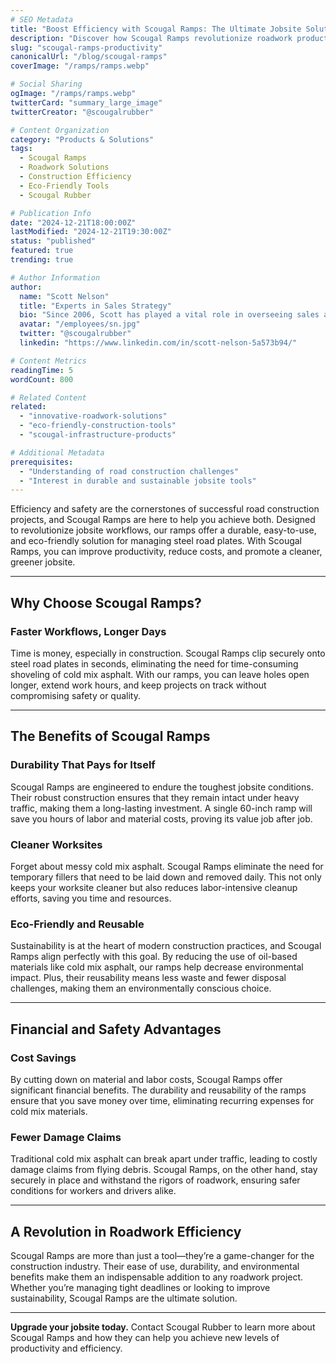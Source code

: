 ```yaml
---
# SEO Metadata
title: "Boost Efficiency with Scougal Ramps: The Ultimate Jobsite Solution"
description: "Discover how Scougal Ramps revolutionize roadwork productivity by providing a durable, reusable, and eco-friendly solution for managing steel road plates."
slug: "scougal-ramps-productivity"
canonicalUrl: "/blog/scougal-ramps"
coverImage: "/ramps/ramps.webp"

# Social Sharing
ogImage: "/ramps/ramps.webp"
twitterCard: "summary_large_image"
twitterCreator: "@scougalrubber"

# Content Organization
category: "Products & Solutions"
tags:
  - Scougal Ramps
  - Roadwork Solutions
  - Construction Efficiency
  - Eco-Friendly Tools
  - Scougal Rubber

# Publication Info
date: "2024-12-21T18:00:00Z"
lastModified: "2024-12-21T19:30:00Z"
status: "published"
featured: true
trending: true

# Author Information
author:
  name: "Scott Nelson"
  title: "Experts in Sales Strategy"
  bio: "Since 2006, Scott has played a vital role in overseeing sales and marketing, as well as guiding Scougal’s transition to a state-of-the-art facility in Nevada."
  avatar: "/employees/sn.jpg"
  twitter: "@scougalrubber"
  linkedin: "https://www.linkedin.com/in/scott-nelson-5a573b94/"

# Content Metrics
readingTime: 5
wordCount: 800

# Related Content
related:
  - "innovative-roadwork-solutions"
  - "eco-friendly-construction-tools"
  - "scougal-infrastructure-products"

# Additional Metadata
prerequisites:
  - "Understanding of road construction challenges"
  - "Interest in durable and sustainable jobsite tools"
---
```


Efficiency and safety are the cornerstones of successful road construction projects, and Scougal Ramps are here to help you achieve both. Designed to revolutionize jobsite workflows, our ramps offer a durable, easy-to-use, and eco-friendly solution for managing steel road plates. With Scougal Ramps, you can improve productivity, reduce costs, and promote a cleaner, greener jobsite.

---

## Why Choose Scougal Ramps?

### Faster Workflows, Longer Days
Time is money, especially in construction. Scougal Ramps clip securely onto steel road plates in seconds, eliminating the need for time-consuming shoveling of cold mix asphalt. With our ramps, you can leave holes open longer, extend work hours, and keep projects on track without compromising safety or quality.

---

## The Benefits of Scougal Ramps

### Durability That Pays for Itself
Scougal Ramps are engineered to endure the toughest jobsite conditions. Their robust construction ensures that they remain intact under heavy traffic, making them a long-lasting investment. A single 60-inch ramp will save you hours of labor and material costs, proving its value job after job.

### Cleaner Worksites
Forget about messy cold mix asphalt. Scougal Ramps eliminate the need for temporary fillers that need to be laid down and removed daily. This not only keeps your worksite cleaner but also reduces labor-intensive cleanup efforts, saving you time and resources.

### Eco-Friendly and Reusable
Sustainability is at the heart of modern construction practices, and Scougal Ramps align perfectly with this goal. By reducing the use of oil-based materials like cold mix asphalt, our ramps help decrease environmental impact. Plus, their reusability means less waste and fewer disposal challenges, making them an environmentally conscious choice.

---

## Financial and Safety Advantages

### Cost Savings
By cutting down on material and labor costs, Scougal Ramps offer significant financial benefits. The durability and reusability of the ramps ensure that you save money over time, eliminating recurring expenses for cold mix materials.

### Fewer Damage Claims
Traditional cold mix asphalt can break apart under traffic, leading to costly damage claims from flying debris. Scougal Ramps, on the other hand, stay securely in place and withstand the rigors of roadwork, ensuring safer conditions for workers and drivers alike.

---

## A Revolution in Roadwork Efficiency

Scougal Ramps are more than just a tool—they’re a game-changer for the construction industry. Their ease of use, durability, and environmental benefits make them an indispensable addition to any roadwork project. Whether you’re managing tight deadlines or looking to improve sustainability, Scougal Ramps are the ultimate solution.

---

**Upgrade your jobsite today.** Contact Scougal Rubber to learn more about Scougal Ramps and how they can help you achieve new levels of productivity and efficiency.
